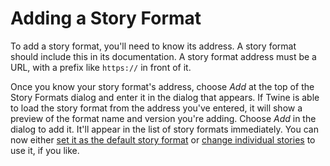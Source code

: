 # Adding a Story Format

To add a story format, you'll need to know its address. A story format should
include this in its documentation. A story format address must be a URL, with a
prefix like `https://` in front of it.

Once you know your story format's address, choose _Add_ at the top of the Story
Formats dialog and enter it in the dialog that appears. If Twine is able to load
the story format from the address you've entered, it will show a preview of the
format name and version you're adding. Choose _Add_ in the dialog to add it.
It'll appear in the list of story formats immediately. You can now either [set
it as the default story format](default.md) or [change individual
stories](../editing-stories/changing-story-format.md) to use it, if you like.
